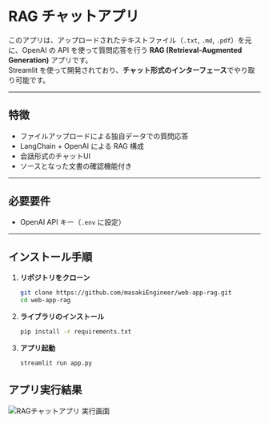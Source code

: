 #  RAG チャットアプリ

このアプリは、アップロードされたテキストファイル（`.txt`, `.md`, `.pdf`）を元に、OpenAI の API を使って質問応答を行う **RAG (Retrieval-Augmented Generation)** アプリです。  
Streamlit を使って開発されており、**チャット形式のインターフェース**でやり取り可能です。

---

##  特徴

-  ファイルアップロードによる独自データでの質問応答
-  LangChain + OpenAI による RAG 構成
-  会話形式のチャットUI
-  ソースとなった文書の確認機能付き

---

##  必要要件

- OpenAI API キー（`.env` に設定）

---

##  インストール手順

1. **リポジトリをクローン**

   ```bash
   git clone https://github.com/masakiEngineer/web-app-rag.git
   cd web-app-rag

2. **ライブラリのインストール**

   ```bash
   pip install -r requirements.txt

3. **アプリ起動**

   ```bash
   streamlit run app.py

##  アプリ実行結果

![RAGチャットアプリ 実行画面](executed_capture.png)